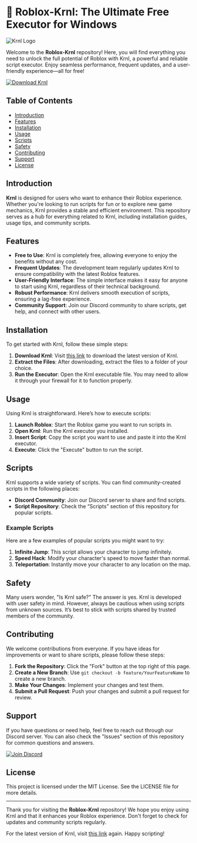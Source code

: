 # 🚀 Roblox-Krnl: The Ultimate Free Executor for Windows

![Krnl Logo](https://example.com/krnl-logo.png)

Welcome to the **Roblox-Krnl** repository! Here, you will find everything you need to unlock the full potential of Roblox with Krnl, a powerful and reliable script executor. Enjoy seamless performance, frequent updates, and a user-friendly experience—all for free!

[![Download Krnl](https://img.shields.io/badge/Download_Krnl-Here-brightgreen)](https://getkrnl.app)

## Table of Contents

- [Introduction](#introduction)
- [Features](#features)
- [Installation](#installation)
- [Usage](#usage)
- [Scripts](#scripts)
- [Safety](#safety)
- [Contributing](#contributing)
- [Support](#support)
- [License](#license)

## Introduction

**Krnl** is designed for users who want to enhance their Roblox experience. Whether you're looking to run scripts for fun or to explore new game mechanics, Krnl provides a stable and efficient environment. This repository serves as a hub for everything related to Krnl, including installation guides, usage tips, and community scripts.

## Features

- **Free to Use**: Krnl is completely free, allowing everyone to enjoy the benefits without any cost.
- **Frequent Updates**: The development team regularly updates Krnl to ensure compatibility with the latest Roblox features.
- **User-Friendly Interface**: The simple interface makes it easy for anyone to start using Krnl, regardless of their technical background.
- **Robust Performance**: Krnl delivers smooth execution of scripts, ensuring a lag-free experience.
- **Community Support**: Join our Discord community to share scripts, get help, and connect with other users.

## Installation

To get started with Krnl, follow these simple steps:

1. **Download Krnl**: Visit [this link](https://getkrnl.app) to download the latest version of Krnl.
2. **Extract the Files**: After downloading, extract the files to a folder of your choice.
3. **Run the Executor**: Open the Krnl executable file. You may need to allow it through your firewall for it to function properly.

## Usage

Using Krnl is straightforward. Here’s how to execute scripts:

1. **Launch Roblox**: Start the Roblox game you want to run scripts in.
2. **Open Krnl**: Run the Krnl executor you installed.
3. **Insert Script**: Copy the script you want to use and paste it into the Krnl executor.
4. **Execute**: Click the "Execute" button to run the script.

## Scripts

Krnl supports a wide variety of scripts. You can find community-created scripts in the following places:

- **Discord Community**: Join our Discord server to share and find scripts.
- **Script Repository**: Check the “Scripts” section of this repository for popular scripts.

### Example Scripts

Here are a few examples of popular scripts you might want to try:

1. **Infinite Jump**: This script allows your character to jump infinitely.
2. **Speed Hack**: Modify your character's speed to move faster than normal.
3. **Teleportation**: Instantly move your character to any location on the map.

## Safety

Many users wonder, "Is Krnl safe?" The answer is yes. Krnl is developed with user safety in mind. However, always be cautious when using scripts from unknown sources. It’s best to stick with scripts shared by trusted members of the community.

## Contributing

We welcome contributions from everyone. If you have ideas for improvements or want to share scripts, please follow these steps:

1. **Fork the Repository**: Click the "Fork" button at the top right of this page.
2. **Create a New Branch**: Use `git checkout -b feature/YourFeatureName` to create a new branch.
3. **Make Your Changes**: Implement your changes and test them.
4. **Submit a Pull Request**: Push your changes and submit a pull request for review.

## Support

If you have questions or need help, feel free to reach out through our Discord server. You can also check the "Issues" section of this repository for common questions and answers.

[![Join Discord](https://img.shields.io/badge/Join_Discord-Community-blue)](https://discord.gg/example)

## License

This project is licensed under the MIT License. See the LICENSE file for more details.

---

Thank you for visiting the **Roblox-Krnl** repository! We hope you enjoy using Krnl and that it enhances your Roblox experience. Don't forget to check for updates and community scripts regularly. 

For the latest version of Krnl, visit [this link](https://getkrnl.app) again. Happy scripting!